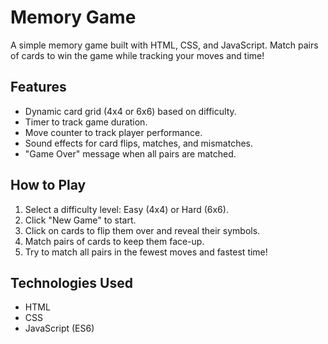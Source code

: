 # Memory Game

A simple memory game built with HTML, CSS, and JavaScript. Match pairs of cards to win the game while tracking your moves and time!

## Features
- Dynamic card grid (4x4 or 6x6) based on difficulty.
- Timer to track game duration.
- Move counter to track player performance.
- Sound effects for card flips, matches, and mismatches.
- "Game Over" message when all pairs are matched.

## How to Play
1. Select a difficulty level: Easy (4x4) or Hard (6x6).
2. Click "New Game" to start.
3. Click on cards to flip them over and reveal their symbols.
4. Match pairs of cards to keep them face-up.
5. Try to match all pairs in the fewest moves and fastest time!

## Technologies Used
- HTML
- CSS
- JavaScript (ES6)




